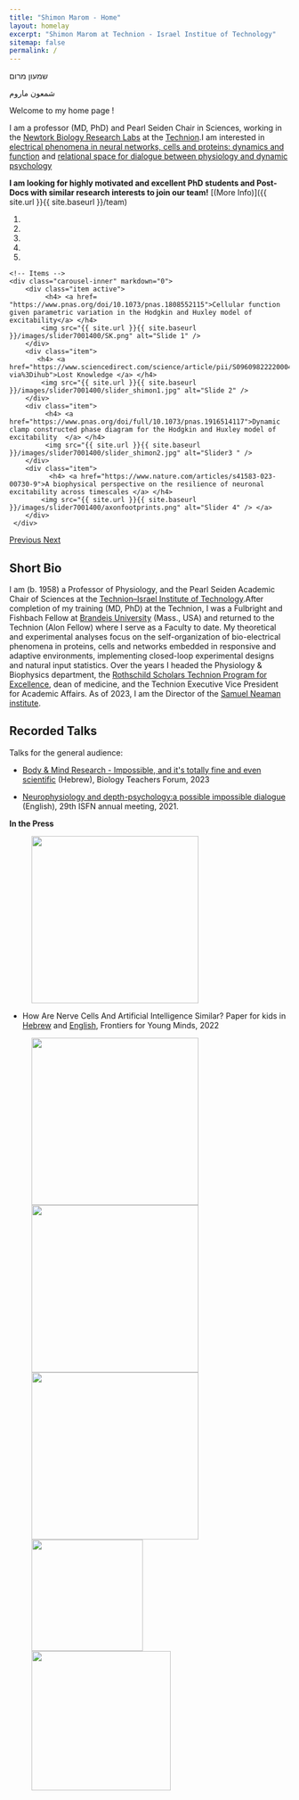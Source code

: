 ```yaml
---
title: "Shimon Marom - Home"
layout: homelay
excerpt: "Shimon Marom at Technion - Israel Institue of Technology"
sitemap: false
permalink: /
---
```

שמעון מרום

شمعون ماروم

Welcome to my home page !

I am a professor (MD, PhD) and Pearl Seiden Chair in Sciences, working in the [Newtork Biology Research Labs](https://nbrl1.net.technion.ac.il/) at the [Technion](https://www.technion.ac.il/en/home-2/).I am interested in [electrical phenomena in neural networks, cells and proteins: dynamics and function](research) and [relational space for dialogue between physiology and dynamic psychology](research)

 **I am looking for highly motivated and excellent PhD students and Post-Docs with similar research interests to join our team!** [(More Info)]({{ site.url }}{{ site.baseurl }}/team) 

<div markdown="0" id="carousel" class="carousel slide" data-ride="carousel" data-interval="4000" data-pause="hover" >
    <!-- Menu -->
    <ol class="carousel-indicators">
        <li data-target="#carousel" data-slide-to="0" class="active"></li>
        <li data-target="#carousel" data-slide-to="1"></li>
        <li data-target="#carousel" data-slide-to="2"></li>
        <li data-target="#carousel" data-slide-to="3"></li>
        <li data-target="#carousel" data-slide-to="4"></li>
     </ol>

    <!-- Items -->
    <div class="carousel-inner" markdown="0">
        <div class="item active">
             <h4> <a href= "https://www.pnas.org/doi/10.1073/pnas.1808552115">Cellular function given parametric variation in the Hodgkin and Huxley model of excitability</a> </h4>
            <img src="{{ site.url }}{{ site.baseurl }}/images/slider7001400/SK.png" alt="Slide 1" />
        </div>
        <div class="item">
           <h4> <a href="https://www.sciencedirect.com/science/article/pii/S0960982222000434?via%3Dihub">Lost Knowledge </a> </h4>
            <img src="{{ site.url }}{{ site.baseurl }}/images/slider7001400/slider_shimon1.jpg" alt="Slide 2" />
        </div>
        <div class="item">
             <h4> <a href="https://www.pnas.org/doi/full/10.1073/pnas.1916514117">Dynamic clamp constructed phase diagram for the Hodgkin and Huxley model of excitability  </a> </h4>
             <img src="{{ site.url }}{{ site.baseurl }}/images/slider7001400/slider_shimon2.jpg" alt="Slider3 " /> 
        </div>
        <div class="item">
              <h4> <a href="https://www.nature.com/articles/s41583-023-00730-9">A biophysical perspective on the resilience of neuronal excitability across timescales </a> </h4>
            <img src="{{ site.url }}{{ site.baseurl }}/images/slider7001400/axonfootprints.png" alt="Slider 4" /> </a>
        </div>
     </div>
  <a class="left carousel-control" href="#carousel" role="button" data-slide="prev">
    <span class="glyphicon glyphicon-chevron-left" aria-hidden="true"></span>
    <span class="sr-only">Previous</span>
  </a>
  <a class="right carousel-control" href="#carousel" role="button" data-slide="next">
    <span class="glyphicon glyphicon-chevron-right" aria-hidden="true"></span>
    <span class="sr-only">Next</span>
  </a>
</div>

## Short Bio

I am (b. 1958) a Professor of Physiology, and the Pearl Seiden Academic Chair of Sciences at the [Technion–Israel Institute of Technology](https://www.technion.ac.il/en/home-2).After completion of my training (MD, PhD) at the Technion, I was a Fulbright and Fishbach Fellow at [Brandeis University](https://www.brandeis.edu/) (Mass., USA) and returned to the Technion (Alon Fellow) where I serve as a Faculty to date. My theoretical and experimental analyses focus on the self-organization of bio-electrical phenomena in proteins, cells and networks embedded in responsive and adaptive environments, implementing closed-loop experimental designs and natural input statistics. Over the years I headed the Physiology & Biophysics department, the [Rothschild Scholars Technion Program for Excellence](https://admissions.technion.ac.il/en/the-rothschild-scholars-program/), dean of medicine, and the Technion Executive Vice President for Academic Affairs. As of 2023, I am the Director of the [Samuel Neaman institute](https://www.neaman.org.il/EN/Home). 


## Recorded Talks

Talks for the general audience:

- [Body & Mind Research - Impossible, and it's totally fine and even scientific](https://technionmail-my.sharepoint.com/personal/marom_technion_ac_il/_layouts/15/stream.aspx?id=%2Fpersonal%2Fmarom%5Ftechnion%5Fac%5Fil%2FDocuments%2FWebSiteShared%2FBioDiscourse%5F2023%2Emp4&nav=eyJyZWZlcnJhbEluZm8iOnsicmVmZXJyYWxBcHAiOiJPbmVEcml2ZUZvckJ1c2luZXNzIiwicmVmZXJyYWxBcHBQbGF0Zm9ybSI6IldlYiIsInJlZmVycmFsTW9kZSI6InZpZXciLCJyZWZlcnJhbFZpZXciOiJNeUZpbGVzTGlua0NvcHkifX0&ga=1&referrer=StreamWebApp%2EWeb&referrerScenario=AddressBarCopied%2Eview) (Hebrew), Biology Teachers Forum, 2023

- [Neurophysiology and depth-psychology:a possible impossible dialogue](https://technionmail-my.sharepoint.com/personal/marom_technion_ac_il/_layouts/15/stream.aspx?id=%2Fpersonal%2Fmarom%5Ftechnion%5Fac%5Fil%2FDocuments%2FWebSiteShared%2FISFN%5F2021%2Emp4&nav=eyJyZWZlcnJhbEluZm8iOnsicmVmZXJyYWxBcHAiOiJPbmVEcml2ZUZvckJ1c2luZXNzIiwicmVmZXJyYWxBcHBQbGF0Zm9ybSI6IldlYiIsInJlZmVycmFsTW9kZSI6InZpZXciLCJyZWZlcnJhbFZpZXciOiJNeUZpbGVzTGlua0NvcHkifX0&ga=1&referrer=StreamWebApp%2EWeb&referrerScenario=AddressBarCopiedShareExpControl%2Eview) (English), 29th ISFN annual meeting, 2021.

**In the Press**

<figure class="fourth">
  <img src="{{ site.url }}{{ site.baseurl }}/images/logopic/kidspaper.jpg" style="width: 300px">
</figure>

 - How Are Nerve Cells And Artificial Intelligence Similar? Paper for kids in [Hebrew](https://kids.frontiersin.org/he/articles/10.3389/frym.2022.767989-he) and [English](https://kids.frontiersin.org/articles/10.3389/frym.2022.767989), Frontiers for Young Minds, 2022 


<figure class="fourth">
  <img src="{{ site.url }}{{ site.baseurl }}/images/logopic/Technion_logo_2.png" style="width: 300px">
  <img src="{{ site.url }}{{ site.baseurl }}/images/logopic/LogoNBRL.jpg" style="width: 300px">
  <img src="{{ site.url }}{{ site.baseurl }}/images/logopic/EElogo.png" style="width: 300px">
  <img src="{{ site.url }}{{ site.baseurl }}/images/logopic/logo_md_2.png" style="width: 200px">
  <img src="{{ site.url }}{{ site.baseurl }}/images/logopic/Neemanlogo.png" style="width: 250px">
</figure>

